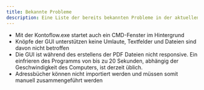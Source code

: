 ```yaml
---
title: Bekannte Probleme
description: Eine Liste der bereits bekannten Probleme in der aktuellen Beta
---
```


- Mit der Kontoflow.exe startet auch ein CMD-Fenster im Hintergrund
- Knöpfe der GUI unterstützen keine Umlaute, Textfelder und Dateien sind davon nicht betroffen
- Die GUI ist während des erstellens der PDF Dateien nicht responsive. Ein einfrieren des Programms von bis zu 20 Sekunden, abhängig der Geschwindigkeit des Computers, ist derzeit üblich. 
- Adressbücher können nicht importiert werden und müssen somit manuell zusammengeführt werden